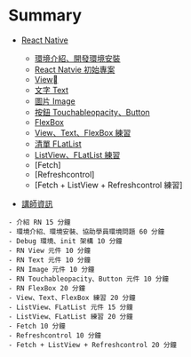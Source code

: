 # Summary


* [React Native](rn/README.md)
  - [環境介紹、開發環境安裝](rn/1.environment.md)
  - [React Natvie 初始專案](rn/2.start.md)
  - [View](rn/3.view.md)
  - [文字 Text](rn/4.text.md)
  - [圖片 Image](rn/5.image.md)
  - [按鈕 Touchableopacity、Button](rn/6.button.md)
  - [FlexBox](rn/7.flex.md)
  - [View、Text、FlexBox 練習](rn/8.practice.1.md)
  - [清單 FLatList](rn/9.listview.md)
  - [ListView、FLatList 練習](rn/10.practice.2.md)
  - [Fetch]
  - [Refreshcontrol]
  - [Fetch + ListView + Refreshcontrol 練習]

* [講師資訊](speaker.md)
  

```
- 介紹 RN 15 分鐘
- 環境介紹、環境安裝、協助學員環境問題 60 分鐘
- Debug 環境、init 架構 10 分鐘
- RN View 元件 10 分鐘
- RN Text 元件 10 分鐘
- RN Image 元件 10 分鐘
- RN Touchableopacity、Button 元件 10 分鐘
- RN FlexBox 20 分鐘
- View、Text、FlexBox 練習 20 分鐘
- ListView、FLatList 元件 15 分鐘
- ListView、FLatList 練習 20 分鐘
- Fetch 10 分鐘
- Refreshcontrol 10 分鐘
- Fetch + ListView + Refreshcontrol 20 分鐘
  ```